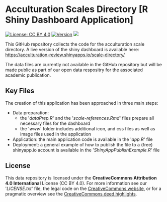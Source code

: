 # Acculturation Scales Directory [R Shiny Dashboard Application]
[![License: CC BY 4.0](https://img.shields.io/badge/License-CC_BY_4.0-lightgrey.svg)](https://creativecommons.org/licenses/by/4.0/)
[![Version](https://badge.fury.io/gh/tterb%2FHyde.svg)](https://badge.fury.io/gh/tterb%2FHyde)
[![](https://img.shields.io/badge/Shiny-shinyapps.io-blue?style=flat&labelColor=white&logo=RStudio&logoColor=blue)](https://matt.dray.shinyapps.io/randoflag/)


This GitHub repository collects the code for the acculturation scale directory. 
A live version of the shiny dashboard is available here: https://acculturation-review.shinyapps.io/scale-directory/

The data files are currently not available in the GitHub repository but will be made public as part of our open data 
respositry for the associated academic publication.

## Key Files

The creation of this application has been approached in three main steps:
- Data preparation: 
  - the '*dataPrep.R*' and the '*scale-references.Rmd*' files prepare all necessary files for the dashboard
  - the '*www*' folder includes additional icon, and css files as well as image files used in the application
- Application: the main application code is available in the '*app.R*' file
- Deployment: a general example of how to publish the file to a (free) shinyapp.io account is available in the '*ShinyAppPublishExample.R*' file

## License
This data repository is licensed under the **CreativeCommons Attribution 4.0 International** License (CC BY 4.0). For more information see our '_LICENSE.txt_' file, the legal code on the [CreativeCommons website](https://creativecommons.org/licenses/by/4.0/legalcode), or for a pragmatic overview see the [CreativeCommons deed highlights](https://creativecommons.org/licenses/by/4.0/).
